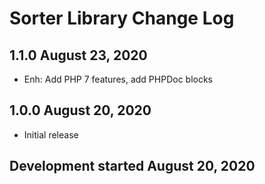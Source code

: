 Sorter Library Change Log
===================

1.1.0 August 23, 2020
-------------------
* Enh: Add PHP 7 features, add PHPDoc blocks

1.0.0 August 20, 2020
-------------------
* Initial release

Development started August 20, 2020
---------------------------------